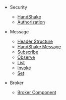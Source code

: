 * Security
  * [HandShake](Handshake)
  * [Authorization](Authorization)

* Message
  * [Header Structure](Header-Structure)
  * [HandShake Message](Handshake-Message)
  * [Subscribe](Subscribe)
  * [Observe](Method-Observe)
  * [List](Method-List)
  * [Invoke](Method-Invoke)
  * [Set](Method-Set)

* Broker 
  * [Broker Component](Broker-Component)



